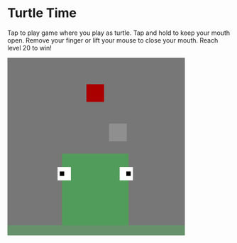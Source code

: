 # Turtle Time

Tap to play game where you play as turtle. Tap and hold to keep your mouth open. Remove your finger or lift your mouse to close your mouth. Reach level 20 to win!

![Screenshot of gameplay](img/preview.png)